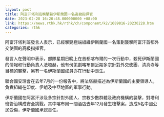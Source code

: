 ```yaml
---
layout: post
title: 阿富汗塔利班稱擊斃伊斯蘭國一名高級指揮官
date: 2023-02-28 16:20:48.000000000 +08:00
link: https://news.rthk.hk/rthk/ch/component/k2/1689816-20230228.htm
categories: rthk
---
```


阿富汗塔利班發言人表示，已經擊斃極端組織伊斯蘭國一名策劃襲擊阿富汗首都外交使團的高級指揮官。

發言人在聲明中表示，部隊星期日晚上在首都喀布爾的一次行動中，殺死伊斯蘭國的情報和行動負責人法塔赫，他有份策劃喀布爾近期多宗針對外交使團、清真寺等目標的襲擊，另有一名伊斯蘭國成員亦在行動中喪生。

聯合國安理會在去年7月的一份報告中，將法塔赫描述為伊斯蘭國的主要領導人，負責組織在印度、伊朗及中亞地區的軍事行動。

伊斯蘭國在阿富汗涉及多宗針對外國人、宗教少數群體及政府機構的襲擊，對塔利班管治構成安全挑戰，其中喀布爾一間酒店去年12月發生槍擊案，造成5名中國公民受傷，伊斯蘭國承認責任。
